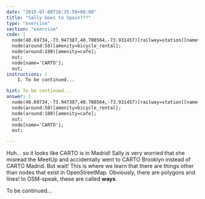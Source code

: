 ```yaml
---
date: "2015-07-08T16:35:50+08:00"
title: "Sally Goes to Spain???"
type: "exercise"
section: "exercise"
code: |
  node(40.69734,-73.947387,40.708564,-73.931457)[railway=station][name~'^Mo'];
  node(around:50)[amenity=bicycle_rental];
  node(around:100)[amenity=cafe];
  out;
  node[name='CARTO'];
  out;
instructions: |
    1. To be continued...

hint: To be continued...
answer: |
  node(40.69734,-73.947387,40.708564,-73.931457)[railway=station][name~'^Mo'];
  node(around:50)[amenity=bicycle_rental];
  node(around:100)[amenity=cafe];
  out;
  node[name='CARTO'];
  out;

---
```

Huh... so it looks like CARTO is in Madrid! Sally is very worried that she misread the MeetUp and accidentally went to CARTO Brooklyn instead of CARTO Madrid. But wait! This is where we learn that there are things other than nodes that exist in OpenStreetMap. Obviously, there are polygons and lines! In OSM-speak, these are called **ways**.

To be continued...
